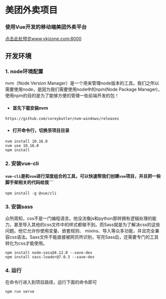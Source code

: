 # 美团外卖项目
### 使用Vue开发的移动端美团外卖平台
[点击此处预览www.ykjzone.com:8000](http://www.ykjzone.com:8000)

## 开发环境
### 1. node环境配置
nvm（Node Version Manager）是一个用来管理node版本的工具。我们之所以需要使用node，是因为我们需要使用node中的npm(Node Package Manager)，使用npm的目的是为了能够方便的管理一些前端开发的包！
+ #### 首先下载安装nvm
```https://github.com/coreybutler/nvm-windows/releases```
+ #### 打开命令行，切换至项目目录
```
nvm install 10.16.0
nvm use 10.16.0
npm install
```

### 2. 安装vue-cli
#### ```vue-cli```是和```vue```进行深度组合的工具，可以快速帮我们创建```vue```项目，并且把一些脚手架相关的代码给我```
```npm install -g @vue/cli```

### 3. 安装sass
众所周知，css不是一门编程语言。他没法像js和python那样拥有逻辑处理的能力，甚至导入其他的css文件中的样式都做不到。而Sass就是为了解决css的这些问题。他它允许你使用变量、嵌套规则、 mixins、导入等众多功能，并且完全兼容css语法。Sass文件不能直接被网页所识别，写完Sass后，还需要专门的工具转化为css才能使用。
```
npm install node-sass@4.12.0 --save-dev
npm install sass-loader@7.0.3 --save-dev
```

### 4. 运行
在命令行进入到项目路径，运行下面的命令即可
```
npm run serve
```
